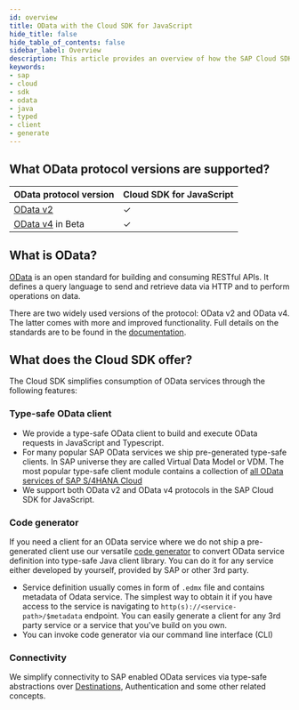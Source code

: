 ```yaml
---
id: overview
title: OData with the Cloud SDK for JavaScript
hide_title: false
hide_table_of_contents: false
sidebar_label: Overview
description: This article provides an overview of how the SAP Cloud SDK for JavaScript supports connecting to OData services.
keywords:
- sap
- cloud
- sdk
- odata
- java
- typed
- client
- generate
---
```

## What OData protocol versions are supported?

| OData protocol version                                                      | Cloud SDK for JavaScript |
|-----------------------------------------------------------------------------|--------------------------|
| [OData v2](odata-v2-client)         | &#10003;                 |
| [OData v4](odata-v4-client) in Beta | &#10003;                 |


## What is OData?

[OData](https://www.odata.org/) is an open standard for building and consuming RESTful APIs. It defines a query language to send and retrieve data via HTTP and to perform operations on data.

There are two widely used versions of the protocol: OData v2 and OData v4. The latter comes with more and improved functionality. Full details on the standards are to be found in the [documentation](https://www.odata.org/documentation/).

## What does the Cloud SDK offer?

The Cloud SDK simplifies consumption of OData services through the following features:

### Type-safe OData client

- We provide a type-safe OData client to build and execute OData requests in JavaScript and Typescript.
- For many popular SAP OData services we ship pre-generated type-safe clients. In SAP universe they are called Virtual Data Model or VDM. The most popular type-safe client module contains a collection of [all OData services of SAP S/4HANA Cloud](https://api.sap.com/package/SAPS4HANACloud?section=Artifacts)
- We support both OData v2 and OData v4 protocols in the SAP Cloud SDK for JavaScript.

### Code generator

If you need a client for an OData service where we do not ship a pre-generated client use our versatile [code generator](generate-typed-odata-v2-and-v4-client-for-javascript-and-typescript) to convert OData service definition into type-safe Java client library. You can do it for any service either developed by yourself, provided by SAP or other 3rd party.

- Service definition usually comes in form of `.edmx` file and contains metadata of Odata service. The simplest way to obtain it if you have access to the service is navigating to `http(s)://<service-path>/$metadata` endpoint. You can easily generate a client for any 3rd party service or a service that you've build on you own.
- You can invoke code generator via our command line interface (CLI)

### Connectivity

We simplify connectivity to SAP enabled OData services via type-safe abstractions over [Destinations](../connectivity/destination-js-sdk), Authentication and some other related concepts.
